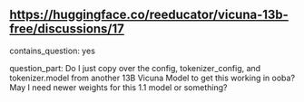 ## https://huggingface.co/reeducator/vicuna-13b-free/discussions/17

contains_question: yes

question_part: Do I just copy over the config, tokenizer_config, and tokenizer.model from another 13B Vicuna Model to get this working in ooba?
May I need newer weights for this 1.1 model or something?